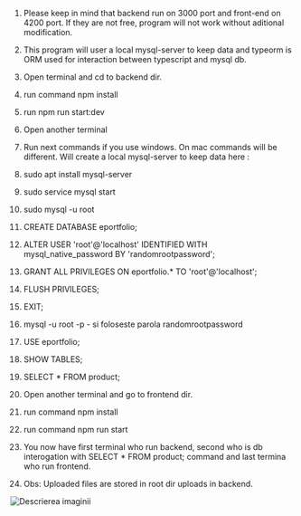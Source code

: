 1. Please keep in mind that backend run on 3000 port and front-end on 4200 port. If they are not free, program will not work without aditional modification.
2. This program will user a local mysql-server to keep data and typeorm is ORM used for interaction between typescript and mysql db.
3. Open terminal and cd to backend dir.
4. run command npm install
5. run npm run start:dev
6. Open another terminal
7. Run next commands if you use windows. On mac commands will be different. Will create a local mysql-server to keep data here :
8. sudo apt install mysql-server
9. sudo service mysql start
10. sudo mysql -u root
11. CREATE DATABASE eportfolio;
12. ALTER USER 'root'@'localhost' IDENTIFIED WITH mysql_native_password BY 'randomrootpassword';
13. GRANT ALL PRIVILEGES ON eportfolio.\* TO 'root'@'localhost';
14. FLUSH PRIVILEGES;
15. EXIT;
16. mysql -u root -p - si foloseste parola randomrootpassword
17. USE eportfolio;
18. SHOW TABLES;
19. SELECT \* FROM product;

20. Open another terminal and go to frontend dir.
21. run command npm install
22. run command npm run start
23. You now have first terminal who run backend, second who is db interogation with SELECT \* FROM product; command and last termina who run frontend.
24. Obs: Uploaded files are stored in root dir uploads in backend.

![Descrierea imaginii](https://github.com/adriancaplescu/eportfolio/blob/master/presentation.png)
